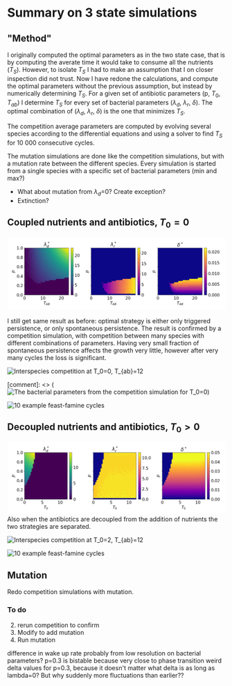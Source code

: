 # Summary on 3 state simulations
## "Method"
I originally computed the optimal parameters as in the two state case, that is by computing the averate time it would take to consume all the nutrients ($T_S$). However, to isolate $T_S$ I had to make an assumption that I on closer inspection did not trust. Now I have redone the calculations, and compute the optimal parameters without the previous assumption, but instead by numerically determining $T_S$. For a given set of antibiotic parameters (p, $T_0$, $T_{ab}$) I determine $T_S$ for every set of bacterial parameters ($\lambda_d$, $\lambda_r$, $\delta$). The optimal combination of ($\lambda_d$, $\lambda_r$, $\delta$) is the one that minimizes $T_S$.

The competition average parameters are computed by evolving several species according to the differential equations and using a solver to find $T_S$ for 10 000 consecutive cycles.

The mutation simulations are done like the competition simulations, but with a mutation rate between the different species. Every simulation is started from a single species with a specific set of bacterial parameters (min and max?)

- What about mutation from $\lambda_d$=0? Create exception?
- Extinction?

## Coupled nutrients and antibiotics, $T_0 = 0$
![Optimal parameters for $T_0=0$](figs/single_optimal/optimal_heatmap_T0_0.png)

I still get same result as before: optimal strategy is either only triggered persistence, or only spontaneous persistence. The result is confirmed by a competition simulation, with competition between many species with different combinations of parameters.
Having very small fraction of spontaneous persistence affects the growth very little, however after very many cycles the loss is significant.

![Interspecies competition at $T_0=0$, $T_{ab}=12$](figs/competition_average/average_parameters-T0_0-T_12.png)

[comment]: <> (![The bacterial parameters from the competition simulation for $T_0=0$]())

![10 example feast-famine cycles]()


## Decoupled nutrients and antibiotics, $T_0 > 0$
![Optimal parameters for $T_{AB}=12$](figs/single_optimal/optimal_heatmap_Tab_12.png)
Also when the antibiotics are decoupled from the addition of nutrients the two strategies are separated.

![Interspecies competition at $T_0=2$, $T_{ab}=12$]()

![10 example feast-famine cycles]()


## Mutation
Redo competition simulations with mutation.

### To do
2) rerun competition to confirm
3) Modify to add mutation
4) Run mutation


difference in wake up rate probably from low resolution on bacterial parameters?
p=0.3 is bistable because very close to phase transition
weird delta values for p=0.3, because it doesn't matter what delta is as long as lambda=0?
But why suddenly more fluctuations than earlier??


